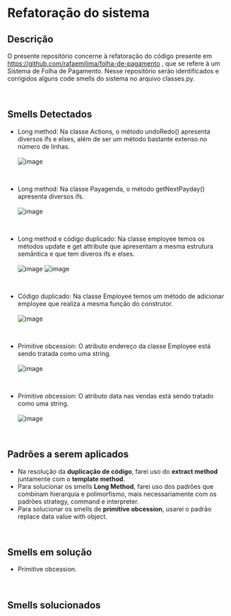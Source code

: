 # Refatoração do sistema

## Descrição
O presente repositório concerne à refatoração do código presente em https://github.com/rafaemilima/folha-de-pagamento , que se refere  à um Sistema de Folha de Pagamento.
Nesse repositório serão identificados e corrigidos alguns code smells do sistema no arquivo classes.py. 

<br>

## Smells Detectados

* Long method: Na classe Actions, o método undoRedo() apresenta diversos ifs e elses, além de ser um método bastante extenso no número de linhas.
<br><br>![image](https://user-images.githubusercontent.com/53321503/131696213-0d433b1d-4268-4eb1-9e81-f092ac44652f.png)
<br>

* Long method: Na classe Payagenda, o método getNextPayday() apresenta diversos ifs.
<br><br>![image](https://user-images.githubusercontent.com/53321503/131696475-27303310-1895-47b3-8db7-df425cd54439.png)
<br>

* Long method e código duplicado: Na classe employee temos os métodos update e get attribute que apresentam a mesma estrutura semântica e que tem diveros ifs e elses.
<br><br> ![image](https://user-images.githubusercontent.com/53321503/131696610-f77358fe-9c69-4fc2-bcd6-a5f97421204e.png)
![image](https://user-images.githubusercontent.com/53321503/131696813-00587d8e-8582-4764-a5a2-eb3cd39c52cb.png)
<br>

* Código duplicado: Na classe Employee temos um método de adicionar employee que realiza a mesma função do construtor.
<br><br> ![image](https://user-images.githubusercontent.com/53321503/131696981-205e5719-7985-4ab0-8fcb-d3145a5fa83b.png)
<br>

* Primitive obcession: O atributo endereço da classe Employee está sendo tratada como uma string.
<br><br> ![image](https://user-images.githubusercontent.com/53321503/131697209-cc9e7eb3-b5e8-4597-b232-431de75e09c1.png)
<br>

* Primitive obcession: O atributo data nas vendas está sendo tratado como uma string.
<br><br>![image](https://user-images.githubusercontent.com/53321503/131697340-3143e7fc-ceae-4954-918c-84c91ba4bda1.png)
<br>

## Padrões a serem aplicados

* Na resolução da **duplicação de código**, farei uso do **extract method** juntamente com o **template method**. 
* Para solucionar os smells **Long Method**, farei uso dos padrões que combinam hierarquia e polimorfismo, mais necessariamente com os padrões strategy, command e interpreter.
* Para solucionar os smells de **primitive obcession**, usarei o padrão replace data value with object.
<br>

## Smells em solução 
* Primitive obcession.
<br>


## Smells solucionados

